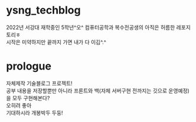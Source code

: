 # ysng_techblog<br>
2022년 서강대 재학중인 5학년^오^ 컴퓨터공학과 복수전공생의 아직은 허름한 레포지토리ㅎ<br>
시작은 미약하지만 끝까지 가면 내가 다 이김^.^<br>

<h1>prologue</h1>
자체제작 기술블로그 프로젝트!<br>
공부 내용을 저장할뿐만 아니라 프론트와 백(자체 서버구현 전까지는 깃으로 운영예정)을 모두 구현해본다?<br>
오히려 좋아<br>
기대하시라 개봉박두 두둥!<br>
